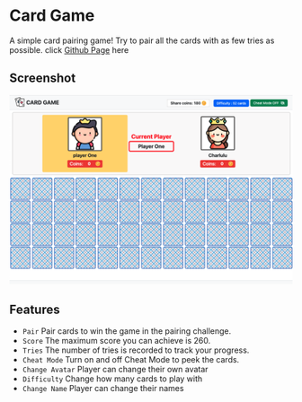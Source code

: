 # Card Game
A simple card pairing game! Try to pair all the cards with as few tries as possible.
click [Github Page](https://klu0926.github.io/two-player-cardgame/) here

## Screenshot
![screenshot](images/screen1.png)

## Features
- `Pair` Pair cards to win the game in the pairing challenge.
- `Score` The maximum score you can achieve is 260.
- `Tries` The number of tries is recorded to track your progress.
- `Cheat Mode` Turn on and off Cheat Mode to peek the cards.
- `Change Avatar` Player can change their own avatar
- `Difficulty` Change how many cards to play with
- `Change Name` Player can change their names